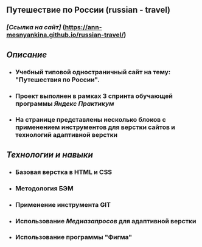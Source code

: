 ## Путешествие по России (russian - travel)
### *[Ссылка на сайт]* (https://ann-mesnyankina.github.io/russian-travel/)
## *Описание*

  * ###  Учебный типовой одностраничный сайт на тему: "Путешествия по России".
  * ###  Проект выполнен в рамках 3 спринта обучающей программы *Яндекс Практикум*
  * ###  На странице представлены несколько блоков с применением инструментов для верстки сайтов и технологий адаптивной верстки 

  ## *Технологии и навыки*

 * ###  Базовая верстка в HTML и CSS    

 * ###  Методология БЭМ

 * ###  Применение инструмента GIT

 * ###  Использование  *Медиазапросов* для адаптивной верстки

  * ### Использование программы  "Фигма"
 

